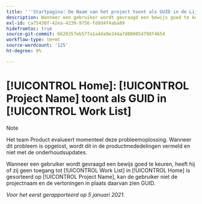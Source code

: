 ```yaml
---
title: '''Startpagina: De Naam van het project toont als GUID in de Lijst van het Werk"'
description: Wanneer een gebruiker wordt gevraagd een bewijs goed te keuren hebben zij geen toegang tot en zij hun Lijst van het Werk in [!UICONTROL Home] wordt gesorteerd door de Naam van het Project, kan de gebruiker niet de projectnaam en de vertoningen in plaats daarvan zien GUID.
exl-id: ca75430f-42ea-4239-9756-fd8d4f4aba89
hidefromtoc: true
source-git-commit: 6620357eb577a1a4da9e244a7d880054798f4654
workflow-type: tm+mt
source-wordcount: '125'
ht-degree: 0%

---
```


# [!UICONTROL Home]: [!UICONTROL Project Name] toont als GUID in [!UICONTROL Work List]

<!--Article created by request-->

>[!NOTE]
>
>Het team Product evalueert momenteel deze probleemoplossing. Wanneer dit probleem is opgelost, wordt dit in de productmededelingen vermeld en niet met de onderhoudsupdates.

Wanneer een gebruiker wordt gevraagd een bewijs goed te keuren, heeft hij of zij geen toegang tot [!UICONTROL Work List] in [!UICONTROL Home] is gesorteerd op [!UICONTROL Project Name], kan de gebruiker niet de projectnaam en de vertoningen in plaats daarvan zien GUID.

_Voor het eerst gerapporteerd op 5 januari 2021._
